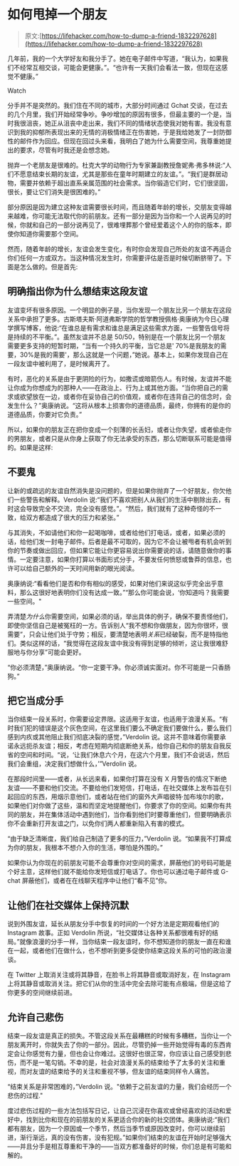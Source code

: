 # 如何甩掉一个朋友

> 原文:[https://lifehacker.com/how-to-dump-a-friend-1832297628](https://lifehacker.com/how-to-dump-a-friend-1832297628)

几年前，我的一个大学好友和我分手了。她在电子邮件中写道，“我认为，如果我们不经常互相交谈，可能会更健康。”。“也许有一天我们会看法一致，但现在这感觉不健康。”

Watch

分手并不是突然的。我们住在不同的城市，大部分时间通过 Gchat 交谈，在过去的几个月里，我们开始经常争吵。争吵增加的原因有很多，但最主要的一个是，当时我很沮丧，她正从沮丧中走出来，我们不同的情绪状态使我对她有害。我没有意识到我的抑郁所表现出来的无情的消极情绪正在伤害她，于是我给她发了一封防御性的邮件作为回应。但现在回过头来看，我明白了她为什么需要空间，我尊重她提出的要求，尽管有时我还是会想念她。

抛弃一个老朋友是很难的。杜克大学的动物行为专家兼副教授詹妮弗·弗多林说:“人们不愿意结束长期的友谊，尤其是那些在童年时期建立的友谊。”。“我们是群居动物，需要并依赖于超出直系亲属范围的社会需求。当你锻造它们时，它们很坚固，很长，要让它们消失是很困难的。”

部分原因是因为建立这种友谊需要很长时间，而且随着年龄的增长，交朋友变得越来越难，你可能无法取代你的前朋友。还有一部分是因为当你和一个人说再见的时候，你就和自己的一部分说再见了，很难埋葬那个曾经爱着这个人的你的版本，即使你知道你需要那个空间。

然而，随着年龄的增长，友谊会发生变化，有时你会发现自己所处的友谊不再适合你们任何一方或双方。当这种情况发生时，你需要评估是否是时候切断脐带了。下面是怎么做的。但是首先:

## 明确指出你为什么想结束这段友谊

友谊变坏有很多原因。一个明显的例子是，当你发现一个朋友比另一个朋友在这段关系中承担了更多。古斯塔夫斯·阿道弗斯学院的哲学教授佩格·奥康纳为今日心理学撰写博客，他说:“在谁总是有需求和谁总是满足这些需求方面，一些警告信号将是持续的不平衡。”。虽然友谊并不总是 50/50，特别是在一个朋友比另一个朋友需要更多支持的短暂时期，“当有一个持久的平衡，当它总是' 70%是我朋友的需要，30%是我的需要'，那么这就是一个问题，”她说。基本上，如果你发现自己在一段友谊中被利用了，是时候离开了。

有时，恶化的关系是由于更阴险的行为，如撒谎或暗箭伤人。有时候，友谊并不能让你成为你想成为的那种人——在政治上、行为上或其他方面。“当你把自己的需求或欲望放在一边，或者你在妥协自己的价值观，或者你在违背自己的信念时，会发生什么？”奥康纳说。“这将从根本上损害你的道德品质，最终，你拥有的是你的道德品质，你要对它负责。”

所以，如果你的朋友正在把你变成一个刻薄的长舌妇，或者让你失望，或者偷走你的男朋友，或者只是从你身上获取了你无法承受的东西，那么切断联系可能是值得的。如果是这样:

## 不要鬼

让新的或疏远的友谊自然消失是没问题的，但是如果你抛弃了一个好朋友，你欠他们一些警告和解释。Verdolin 说:“我们不喜欢把别人从我们的生活中剔除出去，有时这会导致完全不交流，完全没有感觉。”。“然后，我们就有了这种奇怪的不一致，给双方都造成了很大的压力和紧张。”

与其消失，不如请他们和你一起喝咖啡，或者给他们打电话，或者，如果必须的话，给他们发一封电子邮件。后者是最不可取的，因为它不会让被甩者有机会听到你的节奏或做出回应，但如果它能让你更容易说出你需要说的话，请随意做你的事情。一定要注意，如果你打算以书面形式分手，不要发任何愤怒或鲁莽的信息，也许可以给自己额外的一天时间用新的眼光阅读。

奥康纳说:“看看他们是否和你有相似的感受，如果对他们来说这似乎完全出乎意料，那么这很好地表明你们没有达成一致。”“那么你可能会说，‘你知道吗？我需要一些空间。"

弄清楚*为什么*你需要空间，如果必须的话，举出具体的例子，确保不要责怪他们，即使你坚信自己是被冤枉的一方。告诉别人“我不想和你做朋友，因为你很坏，很需要”，只会让他们处于守势；相反，要清楚地表明*关系*已经破裂，而不是特指他们。类似这样的话，“我觉得在这段友谊中我没有得到足够的倾听，这让我很难舒服地与你分享”可能会更好。

“你必须清楚，”奥康纳说。“你一定要干净。你必须诚实面对。你不可能是一只香肠狗。”

## **把它当成分手**

当你结束一段关系时，你需要设定界限。这适用于友谊，也适用于浪漫关系。“有时我们犯的错误是这个灰色空间，在这里我们要么不确定我们要做什么，要么我们感到内疚或其他阻止我们彻底决裂的感觉，”Verdolin 说。这并不意味着你需要承诺永远扼杀友谊；相反，考虑在短期内彻底断绝关系，给你自己和你的朋友自我反省的空间和时间。“说，‘让我们休息六个月，在这六个月里，我们不会说话，然后我们会重组，决定我们想做什么，’”Verdolin 说。

在那段时间里——或者，从长远来看，如果你打算在没有 X 月警告的情况下断绝友谊——不要和他们交流。不要给他们发短信，打电话，在社交媒体上发布旨在引起回应的东西，用烟示意他们，或者站在他们的窗外大声唱彼特·加布埃尔的歌，如果他们对你做了这些，温和而坚定地提醒他们，你要求了你的空间。如果你有共同的朋友，并在集体活动中遇到他们，当你看到他们时要尊重他们，但要明确表示你不会重新打开友谊之门，以免你们两人都重新陷入有害的模式。

“由于缺乏清晰度，我们给自己制造了更多的压力，”Verdolin 说。“如果我不打算成为你的朋友，我根本不想介入你的生活，哪怕是外围的。”

如果你认为你现在的前朋友可能不会尊重你对空间的需求，屏蔽他们的号码可能是个好主意，这样他们就不能给你发短信或打电话了。你也可以通过电子邮件或 G-chat 屏蔽他们，或者在在线聊天程序中让他们“看不见”你。

## 让他们在社交媒体上保持沉默

说到外围友谊，延长从朋友分手中恢复的时间的一个好方法是定期观看他们的 Instagram 故事。正如 Verdolin 所说，“社交媒体让各种关系都很难有好的结局。”就像浪漫的分手一样，当你结束一段友谊时，你不想知道你的朋友一直在和谁在一起，或者他们在做什么，也不想听到更多促使你结束这段关系的可怕的政治漫谈。

在 Twitter 上取消关注或将其静音，在脸书上将其静音或取消好友，在 Instagram 上将其静音或取消关注。把它们从你的生活中完全去除可能有点极端，但是这给了你更多的空间继续前进。

## 允许自己悲伤

结束一段友谊是真正的损失。不管这段关系在最糟糕的时候有多糟糕，当你让一个朋友离开时，你就失去了你的一部分。因此，尽管扔掉一些开始觉得有毒的东西肯定会让你感觉有力量，但也会让你难过。这很好也很正常，你应该让自己感受到悲伤，而不是一笔勾销。不幸的是，社会对浪漫关系的结束给予了太多的关注和重视，而对友谊的结束给予的关注和重视不够，但友谊的结束同样令人痛苦。

“结束关系是非常困难的，”Verdolin 说。"依赖于之前友谊的力量，我们会经历一个悲伤的过程."

度过悲伤过程的一些方法包括写日记，让自己沉浸在你喜欢或曾经喜欢的活动和爱好中，找到比你和现在的前朋友的关系更适合你的新的社交团体。奥康纳说:“我们都有朋友，因为一个原因或一个季节，然后当季节或原因改变时，你可以继续前进，渐行渐远，真的没有伤害，没有犯规。”如果你们结束的友谊在开始时足够强大——并且分手是相互尊重和干净的——当双方都准备好的时候，你们总是有可能和解的。